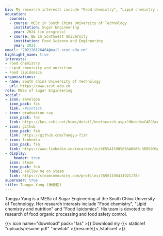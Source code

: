 ```yaml
---
bio: My research interests include "Food chemistry", "Lipid chemistry and nutrition" and "Food lipidomics".
education:
  courses:
  - course: MESc in South China University of Technology
    institution: Sugar Engineering
    year: 2024 (in progress)
  - course: BE in Southwest University
    institution: Food Science and Engineering
    year: 2021
email: "202120126464@mail.scut.edu.cn"
highlight_name: true
interests:
- Food chemistry
- Lipid chemistry and nutrition
- Food lipidomics
organizations:
- name: South China University of Technology
  url: https://www.scut.edu.cn
role: MESc of Sugar Engineering
social:
- icon: envelope
  icon_pack: fas
  link: /#contact
- icon: graduation-cap
  icon_pack: fas
  link: https://kns.cnki.net/kcms/detail/knetsearch.aspx?dbcode=CAPJ&code=000043094345&sfield=au&skey=%e6%9d%a8%e5%a1%98%e6%a6%86&uniplatform=NZKPT
- icon: github
  icon_pack: fab
  link: https://github.com/Tangyu-fish
- icon: linkedin
  icon_pack: fab
  link: https://www.linkedin.cn/incareer/in/%E5%A1%98%E6%A6%86-%E6%9D%A8-87b45615a
- display:
    header: true
  icon: steam
  icon_pack: fab
  label: Follow me on Steam
  link: https://steamcommunity.com/profiles/76561198411921178/
superuser: true
title: Tangyu Yang (杨塘榆)
---
```


Tangyu Yang is a MESc of Sugar Engineering at the South China University of Technology. Her research interests include "Food chemistry", "Lipid chemistry and nutrition" and "Food lipidomics". His team is devoted to the research of food organic processing and food safety control.

{{< icon name="download" pack="fas" >}} Download my {{< staticref "uploads/resume.pdf" "newtab" >}}resumé{{< /staticref >}}.
